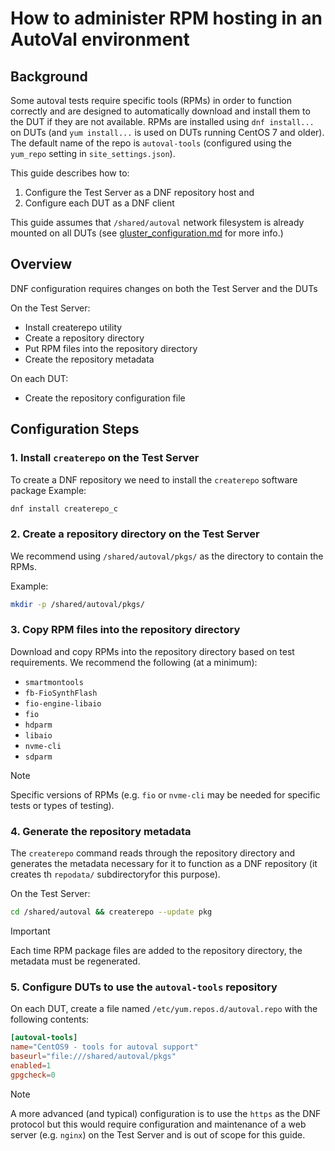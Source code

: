 # How to administer RPM hosting in an AutoVal environment

## Background

Some autoval tests require specific tools (RPMs) in order to function correctly and are designed to automatically download and install them to the DUT if they are not available.  RPMs are installed using ``dnf install...`` on DUTs (and ``yum install...`` is used on DUTs running CentOS 7 and older).  The default name of the repo is ``autoval-tools`` (configured using the ``yum_repo`` setting in ``site_settings.json``).

This guide describes how to:

1. Configure the Test Server as a DNF repository host and
2. Configure each DUT as a DNF client

This guide assumes that ``/shared/autoval`` network filesystem is already mounted on all DUTs (see [gluster_configuration.md](gluster_configuration.md) for more info.)

## Overview

DNF configuration requires changes on both the Test Server and the DUTs

On the Test Server:

* Install createrepo utility
* Create a repository directory
* Put RPM files into the repository directory
* Create the repository metadata

On each DUT:

* Create the repository configuration file

## Configuration Steps

### 1. Install ``createrepo`` on the Test Server

To create a DNF repository we need to install the ``createrepo`` software package
Example:

```bash
dnf install createrepo_c
```

### 2. Create a repository directory on the Test Server

We recommend using ``/shared/autoval/pkgs/`` as the directory to contain the RPMs.

Example:
```bash
mkdir -p /shared/autoval/pkgs/
```

### 3. Copy RPM files into the repository directory

Download and copy RPMs into the repository directory based on test requirements.  We recommend the following (at a minimum):

* ``smartmontools``
* ``fb-FioSynthFlash``
* ``fio-engine-libaio``
* ``fio``
* ``hdparm``
* ``libaio``
* ``nvme-cli``
* ``sdparm``

> [!NOTE]
> Specific versions of RPMs (e.g. ``fio`` or ``nvme-cli`` may be needed for specific tests or types of testing).

### 4. Generate the repository metadata

The ``createrepo`` command reads through the repository directory and generates the metadata necessary for it to function as a DNF repository (it creates th ``repodata/`` subdirectoryfor this purpose).

On the Test Server:

```bash
cd /shared/autoval && createrepo --update pkg
```

> [!IMPORTANT]
> Each time RPM package files are added to the repository directory, the metadata must be regenerated.

### 5. Configure DUTs to use the ``autoval-tools`` repository

On each DUT, create a file named ``/etc/yum.repos.d/autoval.repo`` with the following contents:

```toml
[autoval-tools]
name="CentOS9 - tools for autoval support"
baseurl="file:///shared/autoval/pkgs"
enabled=1
gpgcheck=0
```

> [!NOTE]
> A more advanced (and typical) configuration is to use the ``https`` as the DNF protocol but this would require configuration and maintenance of a web server (e.g. ``nginx``) on the Test Server and is out of scope for this guide.
